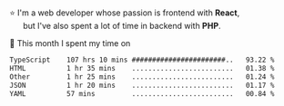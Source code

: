 ⭐ I'm a web developer whose passion is frontend with <b>React</b>,<br/>
&nbsp; &nbsp; &nbsp; but I've also spent a lot of time in backend with <b>PHP</b>.

📅 This month I spent my time on

<!--START_SECTION:waka-->

```txt
TypeScript    107 hrs 10 mins #######################..   93.22 %
HTML          1 hr 35 mins    .........................   01.38 %
Other         1 hr 25 mins    .........................   01.24 %
JSON          1 hr 20 mins    .........................   01.17 %
YAML          57 mins         .........................   00.84 %
```

<!--END_SECTION:waka-->
